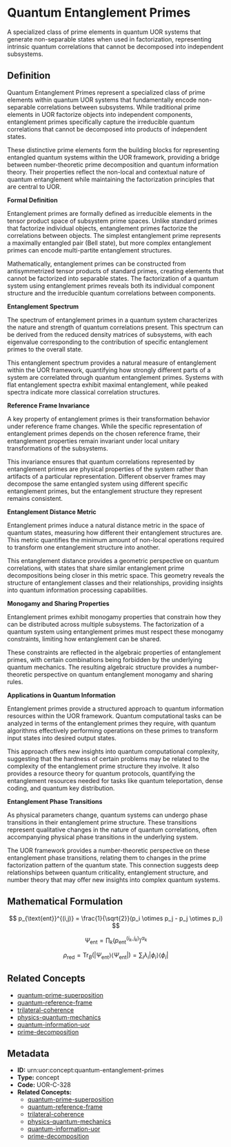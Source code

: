 # Quantum Entanglement Primes

A specialized class of prime elements in quantum UOR systems that generate non-separable states when used in factorization, representing intrinsic quantum correlations that cannot be decomposed into independent subsystems.

## Definition

Quantum Entanglement Primes represent a specialized class of prime elements within quantum UOR systems that fundamentally encode non-separable correlations between subsystems. While traditional prime elements in UOR factorize objects into independent components, entanglement primes specifically capture the irreducible quantum correlations that cannot be decomposed into products of independent states.

These distinctive prime elements form the building blocks for representing entangled quantum systems within the UOR framework, providing a bridge between number-theoretic prime decomposition and quantum information theory. Their properties reflect the non-local and contextual nature of quantum entanglement while maintaining the factorization principles that are central to UOR.

**Formal Definition**

Entanglement primes are formally defined as irreducible elements in the tensor product space of subsystem prime spaces. Unlike standard primes that factorize individual objects, entanglement primes factorize the correlations between objects. The simplest entanglement prime represents a maximally entangled pair (Bell state), but more complex entanglement primes can encode multi-partite entanglement structures.

Mathematically, entanglement primes can be constructed from antisymmetrized tensor products of standard primes, creating elements that cannot be factorized into separable states. The factorization of a quantum system using entanglement primes reveals both its individual component structure and the irreducible quantum correlations between components.

**Entanglement Spectrum**

The spectrum of entanglement primes in a quantum system characterizes the nature and strength of quantum correlations present. This spectrum can be derived from the reduced density matrices of subsystems, with each eigenvalue corresponding to the contribution of specific entanglement primes to the overall state.

This entanglement spectrum provides a natural measure of entanglement within the UOR framework, quantifying how strongly different parts of a system are correlated through quantum entanglement primes. Systems with flat entanglement spectra exhibit maximal entanglement, while peaked spectra indicate more classical correlation structures.

**Reference Frame Invariance**

A key property of entanglement primes is their transformation behavior under reference frame changes. While the specific representation of entanglement primes depends on the chosen reference frame, their entanglement properties remain invariant under local unitary transformations of the subsystems.

This invariance ensures that quantum correlations represented by entanglement primes are physical properties of the system rather than artifacts of a particular representation. Different observer frames may decompose the same entangled system using different specific entanglement primes, but the entanglement structure they represent remains consistent.

**Entanglement Distance Metric**

Entanglement primes induce a natural distance metric in the space of quantum states, measuring how different their entanglement structures are. This metric quantifies the minimum amount of non-local operations required to transform one entanglement structure into another.

This entanglement distance provides a geometric perspective on quantum correlations, with states that share similar entanglement prime decompositions being closer in this metric space. This geometry reveals the structure of entanglement classes and their relationships, providing insights into quantum information processing capabilities.

**Monogamy and Sharing Properties**

Entanglement primes exhibit monogamy properties that constrain how they can be distributed across multiple subsystems. The factorization of a quantum system using entanglement primes must respect these monogamy constraints, limiting how entanglement can be shared.

These constraints are reflected in the algebraic properties of entanglement primes, with certain combinations being forbidden by the underlying quantum mechanics. The resulting algebraic structure provides a number-theoretic perspective on quantum entanglement monogamy and sharing rules.

**Applications in Quantum Information**

Entanglement primes provide a structured approach to quantum information resources within the UOR framework. Quantum computational tasks can be analyzed in terms of the entanglement primes they require, with quantum algorithms effectively performing operations on these primes to transform input states into desired output states.

This approach offers new insights into quantum computational complexity, suggesting that the hardness of certain problems may be related to the complexity of the entanglement prime structure they involve. It also provides a resource theory for quantum protocols, quantifying the entanglement resources needed for tasks like quantum teleportation, dense coding, and quantum key distribution.

**Entanglement Phase Transitions**

As physical parameters change, quantum systems can undergo phase transitions in their entanglement prime structure. These transitions represent qualitative changes in the nature of quantum correlations, often accompanying physical phase transitions in the underlying system.

The UOR framework provides a number-theoretic perspective on these entanglement phase transitions, relating them to changes in the prime factorization pattern of the quantum state. This connection suggests deep relationships between quantum criticality, entanglement structure, and number theory that may offer new insights into complex quantum systems.

## Mathematical Formulation

$$
p_{\text{ent}}^{(i,j)} = \frac{1}{\sqrt{2}}(p_i \otimes p_j - p_j \otimes p_i)
$$

$$
\Psi_{\text{ent}} = \prod_{k} (p_{\text{ent}}^{(i_k,j_k)})^{\alpha_k}
$$

$$
\rho_{\text{red}} = \text{Tr}_B(|\Psi_{\text{ent}}\rangle\langle\Psi_{\text{ent}}|) = \sum_i \lambda_i |\phi_i\rangle\langle\phi_i|
$$

## Related Concepts

- [quantum-prime-superposition](./quantum-prime-superposition.md)
- [quantum-reference-frame](./quantum-reference-frame.md)
- [trilateral-coherence](./trilateral-coherence.md)
- [physics-quantum-mechanics](./physics-quantum-mechanics.md)
- [quantum-information-uor](./quantum-information-uor.md)
- [prime-decomposition](./prime-decomposition.md)

## Metadata

- **ID:** urn:uor:concept:quantum-entanglement-primes
- **Type:** concept
- **Code:** UOR-C-328
- **Related Concepts:**
  - [quantum-prime-superposition](./quantum-prime-superposition.md)
  - [quantum-reference-frame](./quantum-reference-frame.md)
  - [trilateral-coherence](./trilateral-coherence.md)
  - [physics-quantum-mechanics](./physics-quantum-mechanics.md)
  - [quantum-information-uor](./quantum-information-uor.md)
  - [prime-decomposition](./prime-decomposition.md)
